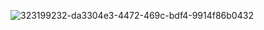![323199232-da3304e3-4472-469c-bdf4-9914f86b0432](https://github.com/HimanshuSharma1729/To-Do_List/assets/144107370/9b7e33a2-25fe-44b9-bc20-5ced8900e10c)
